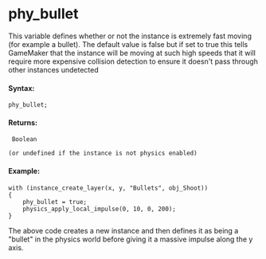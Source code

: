 # phy_bullet

This variable defines whether or not the instance is extremely fast
moving (for example a bullet). The default value is false but if set to
true this tells GameMaker that the instance will be moving at such high
speeds that it will require more expensive collision detection to ensure
it doesn't pass through other instances undetected

#### Syntax:

``` gml
phy_bullet;
```

#### Returns:

``` gml
 Boolean

(or undefined if the instance is not physics enabled)
```

#### Example:

``` gml
with (instance_create_layer(x, y, "Bullets", obj_Shoot))
{
    phy_bullet = true;
    physics_apply_local_impulse(0, 10, 0, 200);
}
```

The above code creates a new instance and then defines it as being a
"bullet" in the physics world before giving it a massive impulse along
the y axis.
